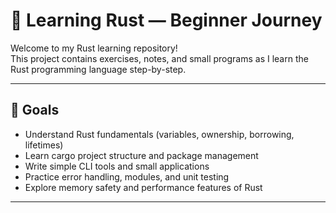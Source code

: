 # 🦀 Learning Rust — Beginner Journey

Welcome to my Rust learning repository!  
This project contains exercises, notes, and small programs as I learn the Rust programming language step-by-step.

---

## 🎯 Goals

- Understand Rust fundamentals (variables, ownership, borrowing, lifetimes)
- Learn cargo project structure and package management
- Write simple CLI tools and small applications
- Practice error handling, modules, and unit testing
- Explore memory safety and performance features of Rust

---



